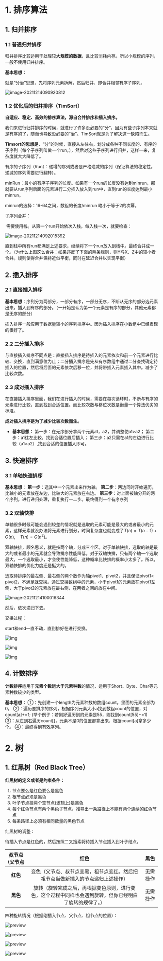 # 1. 排序算法

## 1.  归并排序

### 1.1 普通归并排序

归并排序比较适用于处理较**大规模的数据**，且比较消耗内存。所以小规模的序列，一般不使用归并排序。

**基本思想：**

​	就是“分治”思想，先将序列元素拆解，然后归并，即合并相邻有序子序列。

![image-20211214090920812](算法img/image-20211214090920812-16394441631843.png)

### 1.2  优化后的归并排序（TimSort）

**自适应、稳定、高效的排序算法，源自合并排序和插入排序。**

我们来进行归并排序的时候，就进行了许多没必要的“分”，因为有些子序列本来就是有序的了，随而也导致没必要的“治”。TimSort就是为了解决这一缺陷而生。

**Timsort的思想是**，“分”的时候，直接从左往右，划分成各种不同长度的、有序的子序列（每个子序列叫做一个run，），然后对这些子序列进行归并，这样一来，复杂度就大大降低了。

有序的子序列（Run）：递增的序列或者是严格递减的序列（保证算法的稳定性，递减的序列需要进行翻转）。

minRun：最小的有序子序列的长度。如果有一个run的长度没有达到minrun，那就要从run序列后面的元素进行二分插入放入到run中，直到run的长度达到最小minrun。

minrun的选择：16-64之间，数组的长度/minrun 略小于等于2的次幂。

子序列合并：

​	需要使用栈。从第一个run开始依次入栈，每入栈一次，就要检查：

![image-20211214092015392](算法img/image-20211214092015392-16394448167344.png)

直到栈中所有run都满足上述要求，继续将下一个run放入到栈中。最终合并成一个。（为什么上图这么合并：如果违反了下面的两条规则，则Y与X、Z中的较小者合并。规则使得合并保持近似平衡，同时在延迟合并以实现平衡）



## 2.  插入排序

### 2.1 直接插入排序

**基本思想**：序列分为两部分，一部分有序，一部分无序，不断从无序的部分选元素出来，插入到有序的部分。（一开始是认为第一个元素是有序的部分，其他元素都是无序的部分）

插入排序一般应用于数据量较小的序列排序中。因为插入排序在小数组中已经表现的很好了。



### 2.2  二分插入排序

与直接插入排序不同点是：直接插入排序是待插入的元素依次和前一个元素进行比较、交换，直到满意位为止；二分插入排序是先从有序数组中通过二分查找确定待插入的位置，然后将后面的元素依次后移一位，并将带插入元素插入其中。减少了比较次数。



### 2.3  成对插入排序

在直接插入排序里面，我们在进行插入的时候，需要在每次循环时，不断与有序的元素进行比较，直到找到合适位置。而比较次数与移位次数是衡量一个算法优劣的标准。

**成对插入排序是为了减少比较次数而生。**

- **基本思想：**
  第一步：在无序部分拿两个元素a1，a2，并调整使a1>a2；
  第二步：a1往左比较，找到合适位置后插入；
  第三步：a2只需在a1的左边进行比较（a1>a2）,找到合适的位置插入即可。



## 3. 快速排序

### 3.1 单轴快速排序

**基本思想**：
**第一步**：选其中一个元素出来作为轴。
**第二步**：两边同时开始遍历，比轴小的元素放在左边，比轴大的元素放在右边。
**第三步**：对上面被轴分开的两个序列，进行递归处理，重复执行一二步。最终得到一个有序序列



### 3.2 双轴快排

单轴很多时候可能会遇到较差的情况就是选取的元素可能是最大的或者最小的元素，这样元素就没办法将元素进行划分，时间复杂度也就变成了$T(n) = T(n-1)+O(n), \quad T(n) = O(n^2)$​。

双轴快排，顾名思义，就是按两个轴，分成三个区。对于单轴快排，选取的轴是最大的或者最小的元素就会导致排序性能降低。对于双轴快排，只有两个轴一个选取最大，一个选取最小，才会使性能降低，这种概率比快排的概率小太多了。所以，双轴快排的优化力度还是挺大的。

选取待排序的最左侧、最右侧的两个数作为轴pivot1、pivot2，并且保证pivot1< pivot2，不满足就交换。通过交换数组中的元素，小于pivot1的元素放在pivot1左侧，大于pivot2的元素放在最右侧，在两者之间的放在中间。

![image-20211214100016344](算法img/image-20211214100016344-16394472180265.png)

然后，依次递归下去。

交换过程：

start和end一直不动，直到排好在进行交换。

![img](算法img/088ee177f0929cf8a764f4e97b224439.png)

![img](算法img/cbe9e855d2ee403463bf630e38e95998.png)

![img](算法img/94b039b1038c7ad006805aa7fbb0372d.png)



## 4.  计数排序

**计数排序**适用于**元素个数远大于元素种数**的情况，适用于Short、Byte、Char等元素种数较少的类型。

**基本思想：**
	①：先创建一个length为元素种数的数组count，里面的元素全部为0。
	②：遍历要排序的序列，根据序列元素大小a找到数组count的位置，对count[a]+=1;
	(举个例子：若刚好遍历到的元素是55，则找到count[55]+=1)
	③：从左到右遍历count[]，元素不是0的位置都拿出来，根据count[a]拿多少个。
	④：最终得到有效序列。



# 2.  树

## 1.  红黑树（Red Black Tree）

**红黑树的定义或者是约束条件：**

1. 节点要么是红色要么是黑色
2. 根节点必须是黑色
3. 叶子节点挂两个空节点(逻辑上)是黑色
4. 每个红色节点有两个黑色子节点，推导出一条路径上不能有两个连续的红色节点
5. 每条路径上必须有相同数量的黑色节点



红黑树的调整：

待插入节点是红色的，然后按照二叉搜索将待插入节点插入到叶子结点。

| 叔节点\父节点 |                             红色                             |   黑色   |
| :-----------: | :----------------------------------------------------------: | :------: |
|   **红色**    | 变色（父节点、叔节点变黑，祖节点变红。然后把祖节点当做新插入的节点递归上述操作） | 无需操作 |
|   **黑色**    | 旋转（旋转完成之后，再根据变色原则，进行变色，这个过程中同样也会遇到旋转，但你已经明白了旋转的规律了。） | 无需操作 |

四种旋转情况（根据刚插入节点、父节点、祖节点的位置）：

![preview](算法img/v2-63360d26931c8f5f4b8b96b8a88d26af_r.jpg)

![preview](算法img/v2-1d3a04663a3d4d3842a9ffb5a8f880e1_r.jpg)

![preview](算法img/v2-41dd2328fbe714fc7943944eb3b96675_r.jpg)

![preview](算法img/v2-29c6625033896dbcb724266a123b05cd_r.jpg)
